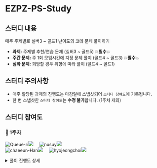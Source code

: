 # EZPZ-PS-Study

## 스터디 내용
매주 주제별로 실버3 ~ 골드1 난이도의 코테 문제 풀이하기
- **과제:** 주제별 추천/연습 문제 (실버3 ~ 골드5) 💥**필수**💥
- **주간 문제:** 주 1회 모임시간에 지정 문제 풀이 (골드4 ~ 골드3) 💥**필수**💥
- **심화 문제:** 희망할 경우 취향에 따라 풀이 (골드4 ~ 골드1)

## 스터디 주의사항
- 매주 할당된 과제의 진행도는 마감일에 스냅샷되어 `스터디 참여도`에 기록됩니다.
- 한 번 스냅샷한 `스터디 참여도`는 **수정 불가**합니다. (1주차 제외)

## 스터디 참여도
### 🍰 1주차
![Queue-ri](https://img.shields.io/badge/@Queue%2D%2Dri-333333?style=flat-square)![](https://progress-bar.dev/16/?scale=16&width=150&suffix=+solved+/+16)&nbsp;&nbsp;&nbsp;&nbsp;
![nusuy](https://img.shields.io/badge/@nusuy-333333?style=flat-square)![](https://progress-bar.dev/0/?scale=16&width=150&suffix=+solved+/+16)</br>
![chaeeun-Han](https://img.shields.io/badge/@chaeeun%2D%2DHan-333333?style=flat-square)![](https://progress-bar.dev/9/?scale=16&width=150&suffix=+solved+/+16)&nbsp;&nbsp;&nbsp;&nbsp;
![hyojeongchoi](https://img.shields.io/badge/@hyojeongchoi-333333?style=flat-square)![](https://progress-bar.dev/0/?scale=16&width=150&suffix=+solved+/+16)

<details>
  <summary>풀이 진행도 상세</summary>
  
  ### 과제
  |플랫폼|문제명|Queue-ri|nusuy|chaeeun-Han|hyojeongchoi|
  |:---:|:---:|:---:|:---:|:---:|:---:|
  |프로그래머스|폰켓몬|✅| |✅| |
  |프로그래머스|완주하지 못한 선수|✅| |✅| |
  |프로그래머스|전화번호 목록|✅| |✅| |
  |프로그래머스|의상|✅| |✅| |
  |프로그래머스|베스트앨범|✅| |✅| |
  |백준|놀라운 문자열|✅| |✅| |
  |백준|패션왕 신해빈|✅| |✅| |
  |백준|여우는 어떻게 울지?|✅| | | |
  |백준|서로 다른 부분 문자열의 개수|✅| | | |
  |백준|파일 정리|✅| |✅| |
  |백준|생태학|✅| |✅| |
  |백준|싸이버개강총회|✅| | | |
  |백준|문자열 잘라내기|✅| | | |
  |LeetCode|Longest Substring Without Repeating Characters|✅| | | |
  |LeetCode|Group Anagrams|✅| | | |

  ### 주간 문제
  |플랫폼|문제명|Queue-ri|nusuy|chaeeun-Han|hyojeongchoi|
  |:---:|:---:|:---:|:---:|:---:|:---:|
  |백준|문자열 지옥에 빠진 호석|✅| | | |
  
</details>
